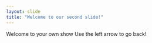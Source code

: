 ```yaml
---
layout: slide
title: "Welcome to our second slide!"
---
```

Welcome to your own show
Use the left arrow to go back!

